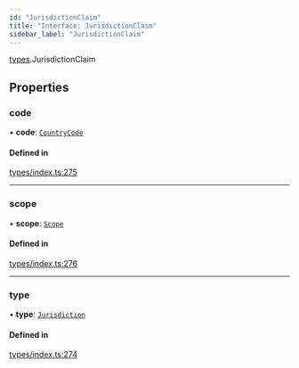 ```yaml
---
id: "JurisdictionClaim"
title: "Interface: JurisdictionClaim"
sidebar_label: "JurisdictionClaim"
---
```


[types](../../../modules/Types/Types.md).JurisdictionClaim

## Properties

### code

• **code**: [`CountryCode`](../../../enums/Generated/Types/CountryCode/CountryCode.md)

#### Defined in

[types/index.ts:275](https://github.com/PolymeshAssociation/polymesh-sdk/blob/2c78f6c34/src/types/index.ts#L275)

___

### scope

• **scope**: [`Scope`](../Scope/Scope.md)

#### Defined in

[types/index.ts:276](https://github.com/PolymeshAssociation/polymesh-sdk/blob/2c78f6c34/src/types/index.ts#L276)

___

### type

• **type**: [`Jurisdiction`](../../../enums/Types/ClaimType/ClaimType.md#jurisdiction)

#### Defined in

[types/index.ts:274](https://github.com/PolymeshAssociation/polymesh-sdk/blob/2c78f6c34/src/types/index.ts#L274)
